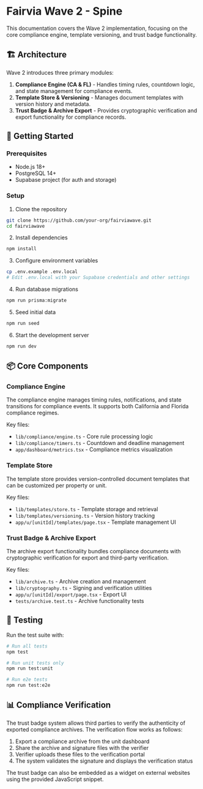 # Fairvia Wave 2 - Spine

This documentation covers the Wave 2 implementation, focusing on the core compliance engine, template versioning, and trust badge functionality.

## 🏗️ Architecture

Wave 2 introduces three primary modules:

1. **Compliance Engine (CA & FL)** - Handles timing rules, countdown logic, and state management for compliance events.
2. **Template Store & Versioning** - Manages document templates with version history and metadata.
3. **Trust Badge & Archive Export** - Provides cryptographic verification and export functionality for compliance records.

## 🚀 Getting Started

### Prerequisites

- Node.js 18+
- PostgreSQL 14+
- Supabase project (for auth and storage)

### Setup

1. Clone the repository
```bash
git clone https://github.com/your-org/fairviawave.git
cd fairviawave
```

2. Install dependencies
```bash
npm install
```

3. Configure environment variables
```bash
cp .env.example .env.local
# Edit .env.local with your Supabase credentials and other settings
```

4. Run database migrations
```bash
npm run prisma:migrate
```

5. Seed initial data
```bash
npm run seed
```

6. Start the development server
```bash
npm run dev
```

## 📦 Core Components

### Compliance Engine

The compliance engine manages timing rules, notifications, and state transitions for compliance events. It supports both California and Florida compliance regimes.

Key files:
- `lib/compliance/engine.ts` - Core rule processing logic
- `lib/compliance/timers.ts` - Countdown and deadline management
- `app/dashboard/metrics.tsx` - Compliance metrics visualization

### Template Store

The template store provides version-controlled document templates that can be customized per property or unit.

Key files:
- `lib/templates/store.ts` - Template storage and retrieval
- `lib/templates/versioning.ts` - Version history tracking
- `app/u/[unitId]/templates/page.tsx` - Template management UI

### Trust Badge & Archive Export

The archive export functionality bundles compliance documents with cryptographic verification for export and third-party verification.

Key files:
- `lib/archive.ts` - Archive creation and management
- `lib/cryptography.ts` - Signing and verification utilities
- `app/u/[unitId]/export/page.tsx` - Export UI
- `tests/archive.test.ts` - Archive functionality tests

## 🧪 Testing

Run the test suite with:

```bash
# Run all tests
npm test

# Run unit tests only
npm run test:unit

# Run e2e tests
npm run test:e2e
```

## 📊 Compliance Verification

The trust badge system allows third parties to verify the authenticity of exported compliance archives. The verification flow works as follows:

1. Export a compliance archive from the unit dashboard
2. Share the archive and signature files with the verifier
3. Verifier uploads these files to the verification portal
4. The system validates the signature and displays the verification status

The trust badge can also be embedded as a widget on external websites using the provided JavaScript snippet.